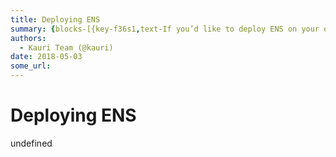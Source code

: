 ```yaml
---
title: Deploying ENS
summary: {blocks-[{key-f36s1,text-If you’d like to deploy ENS on your own network, or deploy your own copy of ENS on a public network, this guide shows you how. If you want to use an existing ENS deployment, read Interacting with the ENS registry instead. If you want to register a name on the Ropsten (testnet) ENS deployment, read Registering a name with the FIFS registrar or Registering a name with the auction registrar.,type-unstyled,depth-0,inlineStyleRanges-,entityRanges-[{offset-179,length-33,key-0}
authors:
  - Kauri Team (@kauri)
date: 2018-05-03
some_url: 
---
```


# Deploying ENS


undefined